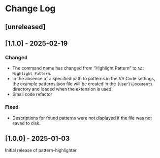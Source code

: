 # Change Log

## [unreleased]

## [1.1.0] - 2025-02-19

### Changed

- The command name has changed from “Highlight Pattern” to `AZ: Highlight Pattern`.
- In the absence of a specified path to patterns in the VS Code settings, the example patterns.json file will be created in the `{User}\Documents` directory and loaded when the extension is used.
- Small code refactor

### Fixed

- Descriptions for found patterns were not displayed if the file was not saved to disk.

## [1.0.0] - 2025-01-03

Initial release of pattern-highlighter